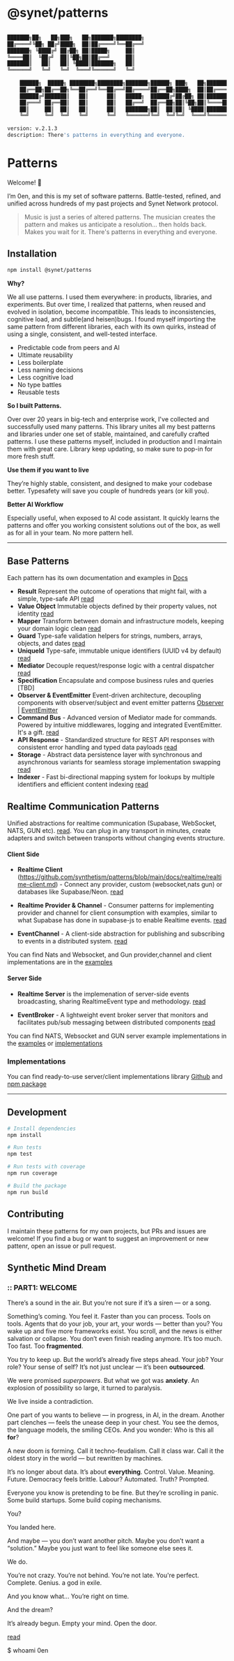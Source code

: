 # @synet/patterns

```bash

███████╗██╗   ██╗███╗   ██╗███████╗████████╗                  
██╔════╝╚██╗ ██╔╝████╗  ██║██╔════╝╚══██╔══╝                  
███████╗ ╚████╔╝ ██╔██╗ ██║█████╗     ██║                     
╚════██║  ╚██╔╝  ██║╚██╗██║██╔══╝     ██║                     
███████║   ██║   ██║ ╚████║███████╗   ██║                     
╚══════╝   ╚═╝   ╚═╝  ╚═══╝╚══════╝   ╚═╝                     
                                                              
    ██████╗  █████╗ ████████╗████████╗███████╗██████╗ ███╗   ██╗███████╗
    ██╔══██╗██╔══██╗╚══██╔══╝╚══██╔══╝██╔════╝██╔══██╗████╗  ██║██╔════╝
    ██████╔╝███████║   ██║      ██║   █████╗  ██████╔╝██╔██╗ ██║███████╗
    ██╔═══╝ ██╔══██║   ██║      ██║   ██╔══╝  ██╔══██╗██║╚██╗██║╚════██║
    ██║     ██║  ██║   ██║      ██║   ███████╗██║  ██║██║ ╚████║███████║
    ╚═╝     ╚═╝  ╚═╝   ╚═╝      ╚═╝   ╚══════╝╚═╝  ╚═╝╚═╝  ╚═══╝╚══════╝
                                                              
version: v.2.1.3   
description: There's patterns in everything and everyone.
```

# Patterns

Welcome! 👋

I’m 0en, and this is my set of software patterns. Battle-tested, refined, and unified across hundreds of my past projects and Synet Network protocol.

> Music is just a series of altered patterns.
> The musician creates the pattern and makes us anticipate a resolution...
> then holds back.
> Makes you wait for it.
> There's patterns in everything and everyone.

## Installation

```bash
npm install @synet/patterns
```

**Why?**

We all use patterns. I used them everywhere: in products, libraries, and experiments. But over time, I realized that patterns, when reused and evolved in isolation, become incompatible. This leads to inconsistencies, cognitive load, and subtle(and heisen)bugs. I found myself importing the same pattern from different libraries, each with its own quirks, instead of using a single, consistent, and well-tested interface.

- Predictable code from peers and AI
- Ultimate reusability
- Less boilerplate
- Less naming decisions
- Less cognitive load
- No type battles
- Reusable tests

**So I built Patterns.**

Over over 20 years in big-tech and enterprise work, I've collected and successfully used many patterns. This library unites all my best patterns and libraries under one set of stable, maintained, and carefully crafted patterns. I use these patterns myself, included in production and I maintain them with great care. Library keep updating, so make sure to pop-in for more fresh stuff.

**Use them if you want to live**

They’re highly stable, consistent, and designed to make your codebase better. Typesafety will save you couple of hundreds years (or kill you).

**Better AI Workflow**

Especially useful, when exposed to AI code assistant. It quickly learns the patterns and offer you working consistent solutions out of the box, as well as for all in your team. No more pattern hell.

---

## Base Patterns

Each pattern has its own documentation and examples in [Docs](https://github.com/synthetism/patterns/blob/main/docs/)

- **Result** Represent the outcome of operations that might fail, with a simple, type-safe API [read](https://github.com/synthetism/patterns/blob/main/docs/result.md)
- **Value Object** Immutable objects defined by their property values, not identity [read](https://github.com/synthetism/patterns/blob/main/docs/value-object.md)
- **Mapper** Transform between domain and infrastructure models, keeping your domain logic clean [read](https://github.com/synthetism/patterns/blob/main/docs/mapper.md)
- **Guard** Type-safe validation helpers for strings, numbers, arrays, objects, and dates [read](https://github.com/synthetism/patterns/blob/main/docs/guard.md)
- **UniqueId** Type-safe, immutable unique identifiers (UUID v4 by default) [read](https://github.com/synthetism/patterns/blob/main/docs/unique-id.md)
- **Mediator** Decouple request/response logic with a central dispatcher [read](https://github.com/synthetism/patterns/blob/main/docs/mediator.md)
- **Specification** Encapsulate and compose business rules and queries [TBD]
- **Observer & EventEmitter** Event-driven architecture, decoupling components with observer/subject and event emitter patterns  [Observer](https://github.com/synthetism/patterns/blob/main/docs/observer.md) | [EventEmitter](https://github.com/synthetism/patterns/blob/main/docs/event-emitter.md)
- **Command Bus** - Advanced version of Mediator made for commands. Powered by intuitive middlewares, logging and integrated EventEmitter. It's a gift. [read](https://github.com/synthetism/patterns/blob/main/docs/command-bus.md)
- **API Response** - Standardized structure for REST API responses with consistent error handling and typed data payloads [read](https://github.com/synthetism/patterns/blob/main/docs/api-response.md)
- **Storage** - Abstract data persistence layer with synchronous and asynchronous variants for seamless storage implementation swapping [read](https://github.com/synthetism/patterns/blob/main/docs/storage/storage.md)
- **Indexer** - Fast bi-directional mapping system for lookups by multiple identifiers and efficient content indexing  [read](https://github.com/synthetism/patterns/blob/main/docs/storage/indexer.md)

## Realtime Communication Patterns

Unified abstractions for realtime communication (Supabase, WebSocket, NATS, GUN etc). [read](https://github.com/synthetism/patterns/blob/main/docs/realtime/realtime.md). You can plug in any transport in minutes, create adapters and switch between transports without changing events structure.

#### Client Side

- **Realtime Client** (https://github.com/synthetism/patterns/blob/main/docs/realtime/realtime-client.md) - Connect any provider, custom (websocket,nats gun) or databases like Supabase/Neon. [read](https://github.com/synthetism/patterns/blob/main/docs/realtime/realtime-client.md)  


- **Realtime Provider &amp; Channel** - Consumer patterns for implementing provider and channel for client consumption with examples, similar to what Supabase has done in supabase-js to enable Realtime events. [read](https://github.com/synthetism/patterns/blob/main/docs/realtime/realtime-provider-channel.md)

- **EventChannel** - A client-side abstraction for publishing and subscribing to events in a distributed system. [read](https://github.com/synthetism/patterns/blob/main/docs/realtime/realtime-events.md)

You can find Nats and Websocket, and Gun provider,channel and client  implementations are in the [examples](https://github.com/synthetism/patterns/blob/main/docs/examples/realtime/client)

#### Server Side

- **Realtime Server**  is the implemenation of server-side events broadcasting, sharing RealtimeEvent type and methodology. [read](https://github.com/synthetism/patterns/blob/main/docs/realtime/realtime-server.md)

- **EventBroker** - A lightweight event broker server that monitors and facilitates pub/sub messaging between distributed components  [read](https://github.com/synthetism/patterns/blob/main/docs/realtime/realtime-events.md) 

You can find NATS, Websocket and GUN server example implementations in the [examples](https://github.com/synthetism/patterns/blob/main/docs/examples/realtime/server) or [implementations](https://github.com/synthetism/realtime)


### Implementations

You can find ready-to-use server/client implementations library [Github](https://github.com/synthetism/realtime)
and [npm package](http://npmjs.com/@synet/realtime)

---

## Development

```bash
# Install dependencies
npm install

# Run tests
npm test

# Run tests with coverage
npm run coverage

# Build the package
npm run build
```

## Contributing

I maintain these patterns for my own projects, but PRs and issues are welcome!
If you find a bug or want to suggest an improvement or new pattenr, open an issue or pull request.

## Synthetic Mind Dream

### :: PART1: WELCOME

There’s a sound in the air.
But you’re not sure if it’s a siren — or a song.

Something’s coming. You feel it.
Faster than you can process.
Tools on tools.
Agents that do your job, your art, your words — better than you?
You wake up and five more frameworks exist.
You scroll, and the news is either salvation or collapse.
You don’t even finish reading anymore.
It’s too much. Too fast. Too **fragmented**.

You try to keep up.
But the world’s already five steps ahead.
Your job? Your role? Your sense of self?
It’s not just unclear — it’s been **outsourced**.

We were promised _superpowers_.
But what we got was **anxiety**.
An explosion of possibility so large, it turned to paralysis.

We live inside a contradiction.

One part of you wants to believe — in progress, in AI, in the dream.
Another part clenches — feels the unease deep in your chest.
You see the demos, the language models, the smiling CEOs.
And you wonder:
Who is this all **for**?

A new doom is forming.
Call it techno-feudalism. Call it class war.
Call it the oldest story in the world — but rewritten by machines.

It’s no longer about data. It’s about **everything**.
Control. Value. Meaning. Future.
Democracy feels brittle.
Labour? Automated.
Truth? Prompted.

Everyone you know is pretending to be fine.
But they’re scrolling in panic.
Some build startups.
Some build coping mechanisms.

You?

You landed here.

And maybe —
you don’t want another pitch.
Maybe you don’t want a “solution.”
Maybe you just want to feel like someone else sees it.

We do.

You’re not crazy.
You’re not behind.
You’re not late.
You're perfect. Complete. Genius.
a god in exile.

And you know what...
You’re right on time.

And the dream?

It’s already begun.
Empty your mind.
Open the door.

[read](https://synthetism.ai/lib/synthetic-mind-dream)

$ whoami
0en
